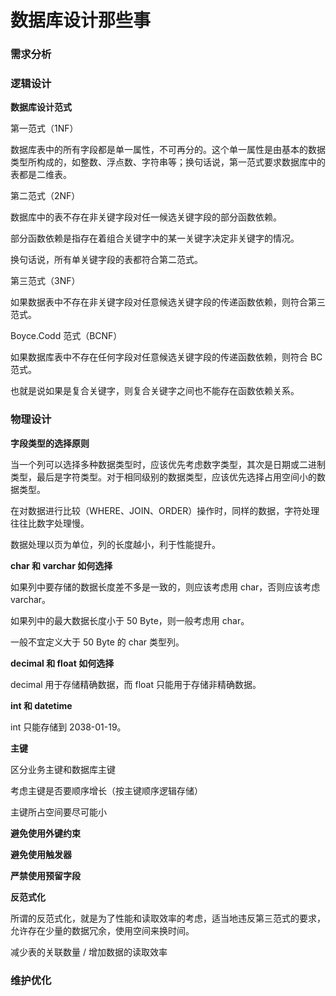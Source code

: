 # 数据库设计那些事

### 需求分析

### 逻辑设计

**数据库设计范式**

第一范式（1NF）

数据库表中的所有字段都是单一属性，不可再分的。这个单一属性是由基本的数据类型所构成的，如整数、浮点数、字符串等；换句话说，第一范式要求数据库中的表都是二维表。

第二范式（2NF）

数据库中的表不存在非关键字段对任一候选关键字段的部分函数依赖。

部分函数依赖是指存在着组合关键字中的某一关键字决定非关键字的情况。

换句话说，所有单关键字段的表都符合第二范式。

第三范式（3NF）

如果数据表中不存在非关键字段对任意候选关键字段的传递函数依赖，则符合第三范式。

Boyce.Codd 范式（BCNF）

如果数据库表中不存在任何字段对任意候选关键字段的传递函数依赖，则符合 BC 范式。

也就是说如果是复合关键字，则复合关键字之间也不能存在函数依赖关系。

### 物理设计

**字段类型的选择原则**

当一个列可以选择多种数据类型时，应该优先考虑数字类型，其次是日期或二进制类型，最后是字符类型。对于相同级别的数据类型，应该优先选择占用空间小的数据类型。

在对数据进行比较（WHERE、JOIN、ORDER）操作时，同样的数据，字符处理往往比数字处理慢。

数据处理以页为单位，列的长度越小，利于性能提升。

**char 和 varchar 如何选择**

如果列中要存储的数据长度差不多是一致的，则应该考虑用 char，否则应该考虑 varchar。

如果列中的最大数据长度小于 50 Byte，则一般考虑用 char。

一般不宜定义大于 50 Byte 的 char 类型列。

**decimal 和 float 如何选择**

decimal 用于存储精确数据，而 float 只能用于存储非精确数据。

**int 和 datetime**

int 只能存储到 2038-01-19。

**主键**

区分业务主键和数据库主键

考虑主键是否要顺序增长（按主键顺序逻辑存储）

主键所占空间要尽可能小

**避免使用外键约束**

**避免使用触发器**

**严禁使用预留字段**

**反范式化**

所谓的反范式化，就是为了性能和读取效率的考虑，适当地违反第三范式的要求，允许存在少量的数据冗余，使用空间来换时间。

减少表的关联数量 / 增加数据的读取效率

### 维护优化